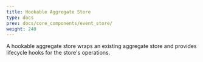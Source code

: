 ```yaml
---
title: Hookable Aggregate Store
type: docs
prev: docs/core_components/event_store/
weight: 240
---
```


A hookable aggregate store wraps an existing aggregate store and provides lifecycle hooks for the store's operations.
